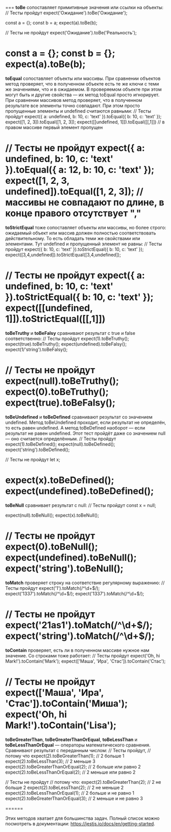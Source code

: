 ===
**toBe** сопоставляет примитивные значения или ссылки на объекты:
// Тесты пройдут
expect('Ожидание').toBe('Ожидание');

const a = {};
const b = a;
expect(a).toBe(b);

// Тесты не пройдут
expect('Ожидание').toBe('Реальность');

const a = {};
const b = {};
expect(a).toBe(b);
===
**toEqual** сопоставляет объекты или массивы.
При сравнении объектов метод проверяет, что в полученном объекте есть те же ключи с теми же значениями, что и в ожидаемом. В проверяемом объекте при этом могут быть и другие свойства — их метод toEqual просто игнорирует.
При сравнении массивов метод проверяет, что в полученном результате все элементы точно совпадают. При этом просто пропущенные элементы и undefined считаются равными:
// Тесты пройдут
expect({ a: undefined, b: 10, c: 'text' }).toEqual({ b: 10, c: 'text' });
expect([1, 2, 3]).toEqual([1, 2, 3]);
expect([[undefined, 1]]).toEqual([[,1]]) // в правом массиве первый элемент пропущен

// Тесты не пройдут
expect({ a: undefined, b: 10, c: 'text' }).toEqual({ a: 12, b: 10, c: 'text' });
expect([1, 2, 3, undefined]).toEqual([1, 2, 3]); // массивы не совпадают по длине, в конце правого отсутствует ","
===
**toStrictEqual** тоже сопоставляет объекты или массивы, но более строго: ожидаемый объект или массив должен полностью соответствовать действительному. То есть обладать теми же свойствами или элементами. Тут undefined и пропущенный элемент не равны:
// Тесты пройдут
expect({ b: 10, c: 'text' }).toStrictEqual({ b: 10, c: 'text' });
expect([3,4,undefined]).toStrictEqual([3,4,undefined]);

// Тесты не пройдут
expect({ a: undefined, b: 10, c: 'text' }).toStrictEqual({ b: 10, c: 'text' });
expect([[undefined, 1]]).toStrictEqual([[,1]])
===
**toBeTruthy** и **toBeFalsy** сравнивают результат с true и false соответственно:
// Тесты пройдут
expect(1).toBeTruthy();
expect(true).toBeTruthy();
expect(undefined).toBeFalsy();
expect(1/'string').toBeFalsy();

// Тесты не пройдут
expect(null).toBeTruthy();
expect(0).toBeTruthy();
expect(true).toBeFalsy();
===
**toBeUndefined** и **toBeDefined** сравнивают результат со значением undefined.
Метод toBeUndefined проходит, если результат не определён, то есть равен undefined.
А метод toBeDefined наоборот — если результат не равен undefined. Этот тест пройдёт даже со значением null — оно считается определённым.
// Тесты пройдут
expect(1).toBeDefined();
expect(null).toBeDefined();
expect('string').toBeDefined();

// Тесты не пройдут
let x;

expect(x).toBeDefined();
expect(undefined).toBeDefined();
===
**toBeNull** сравнивает результат с null:
// Тесты пройдут
const x = null;

expect(null).toBeNull();
expect(x).toBeNull();

// Тесты не пройдут
expect(0).toBeNull();
expect(undefined).toBeNull();
expect('string').toBeNull();
===
**toMatch** проверяет строку на соответствие регулярному выражению:
// Тесты пройдут
expect('1').toMatch(/^\d+$/);
  expect('1337').toMatch(/^\d+$/);
expect('1337').toMatch(/^\d+$/);

// Тесты не пройдут
expect('21as1').toMatch(/^\d+$/);
  expect('string').toMatch(/^\d+$/);
===
**toContain** проверяет, есть ли в полученном массиве нужное нам значение. Со строками тоже работает:
// Тесты пройдут
expect('Oh, hi Mark!').toContain('Mark');
expect(['Маша', 'Ира', 'Стас']).toContain('Стас');

// Тесты не пройдут
expect(['Маша', 'Ира', 'Стас']).toContain('Миша');
expect('Oh, hi Mark!').toContain('Lisa');
===
**toBeGreaterThan**, **toBeGreaterThanOrEqual**, **toBeLessThan** и **toBeLessThanOrEqual** — операторы математического сравнения. Сравнивают результат с переданным числом:
// Тесты пройдут,
// потому что
expect(2).toBeGreaterThan(1); // 2 больше 1
expect(2).toBeLessThan(3); // 2 меньше 3
expect(2).toBeGreaterThanOrEqual(2); // 2 больше или равно 2
expect(2).toBeLessThanOrEqual(2); // 2 меньше или равно 2

// Тесты не пройдут
// потому что:
expect(2).toBeGreaterThan(2); // 2 не больше 2
expect(2).toBeLessThan(2); // 2 не меньше 2
expect(2).toBeLessThanOrEqual(1); // 2 больше и не равно 1
expect(2).toBeGreaterThanOrEqual(3); // 2 меньше и не равно 3

======

Этих методов хватает для большинства задач. Полный список можно посмотреть в документации: https://jestjs.io/docs/en/getting-started.
